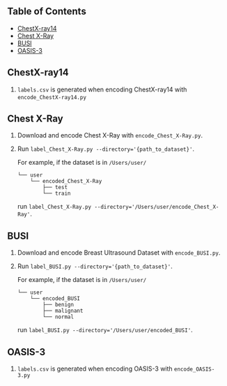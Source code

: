 ## Table of Contents

- [ChestX-ray14](#chestx-ray14)
- [Chest X-Ray](#chest-x-ray)
- [BUSI](#busi)
- [OASIS-3](#oasis-3)

## ChestX-ray14

1. `labels.csv` is generated when encoding ChestX-ray14 with `encode_ChestX-ray14.py`

## Chest X-Ray

1. Download and encode Chest X-Ray with `encode_Chest_X-Ray.py`.
2. Run `label_Chest_X-Ray.py --directory='{path_to_dataset}'`.

   For example, if the dataset is in `/Users/user/`

   ```
   └── user
       └── encoded_Chest_X-Ray
           ├── test
           └── train
   ```

   run `label_Chest_X-Ray.py --directory='/Users/user/encode_Chest_X-Ray'`.

## BUSI

1. Download and encode Breast Ultrasound Dataset with `encode_BUSI.py`.
2. Run `label_BUSI.py --directory='{path_to_dataset}'`.

   For example, if the dataset is in `/Users/user/`

   ```
   └── user
       └── encoded_BUSI
           ├── benign
           ├── malignant
           └── normal
   ```

   run `label_BUSI.py --directory='/Users/user/encoded_BUSI'`.
   
## OASIS-3

1. `labels.csv` is generated when encoding OASIS-3 with `encode_OASIS-3.py`
